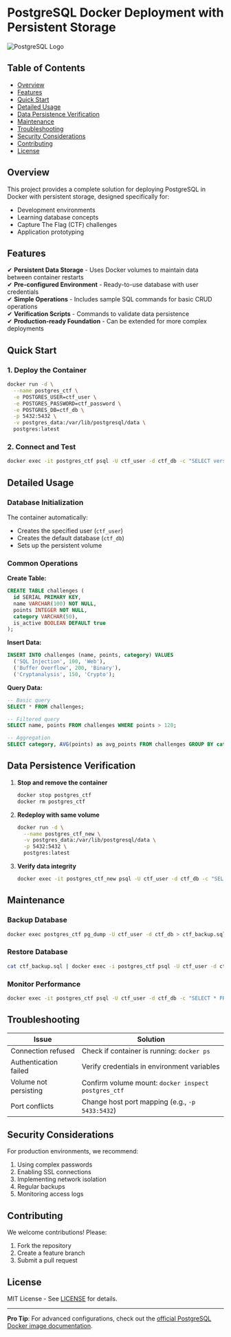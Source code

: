 
# PostgreSQL Docker Deployment with Persistent Storage

![PostgreSQL Logo](https://www.postgresql.org/media/img/about/press/elephant.png)

## Table of Contents
- [Overview](#overview)
- [Features](#features)
- [Quick Start](#quick-start)
- [Detailed Usage](#detailed-usage)
- [Data Persistence Verification](#data-persistence-verification)
- [Maintenance](#maintenance)
- [Troubleshooting](#troubleshooting)
- [Security Considerations](#security-considerations)
- [Contributing](#contributing)
- [License](#license)

## Overview

This project provides a complete solution for deploying PostgreSQL in Docker with persistent storage, designed specifically for:
- Development environments
- Learning database concepts
- Capture The Flag (CTF) challenges
- Application prototyping

## Features

✔ **Persistent Data Storage** - Uses Docker volumes to maintain data between container restarts  
✔ **Pre-configured Environment** - Ready-to-use database with user credentials  
✔ **Simple Operations** - Includes sample SQL commands for basic CRUD operations  
✔ **Verification Scripts** - Commands to validate data persistence  
✔ **Production-ready Foundation** - Can be extended for more complex deployments  

## Quick Start

### 1. Deploy the Container
```bash
docker run -d \
  --name postgres_ctf \
  -e POSTGRES_USER=ctf_user \
  -e POSTGRES_PASSWORD=ctf_password \
  -e POSTGRES_DB=ctf_db \
  -p 5432:5432 \
  -v postgres_data:/var/lib/postgresql/data \
  postgres:latest
```

### 2. Connect and Test
```bash
docker exec -it postgres_ctf psql -U ctf_user -d ctf_db -c "SELECT version();"
```

## Detailed Usage

### Database Initialization
The container automatically:
- Creates the specified user (`ctf_user`)
- Creates the default database (`ctf_db`)
- Sets up the persistent volume

### Common Operations

**Create Table:**
```sql
CREATE TABLE challenges (
  id SERIAL PRIMARY KEY,
  name VARCHAR(100) NOT NULL,
  points INTEGER NOT NULL,
  category VARCHAR(50),
  is_active BOOLEAN DEFAULT true
);
```

**Insert Data:**
```sql
INSERT INTO challenges (name, points, category) VALUES 
  ('SQL Injection', 100, 'Web'),
  ('Buffer Overflow', 200, 'Binary'),
  ('Cryptanalysis', 150, 'Crypto');
```

**Query Data:**
```sql
-- Basic query
SELECT * FROM challenges;

-- Filtered query
SELECT name, points FROM challenges WHERE points > 120;

-- Aggregation
SELECT category, AVG(points) as avg_points FROM challenges GROUP BY category;
```

## Data Persistence Verification

1. **Stop and remove the container**
   ```bash
   docker stop postgres_ctf
   docker rm postgres_ctf
   ```

2. **Redeploy with same volume**
   ```bash
   docker run -d \
     --name postgres_ctf_new \
     -v postgres_data:/var/lib/postgresql/data \
     -p 5432:5432 \
     postgres:latest
   ```

3. **Verify data integrity**
   ```bash
   docker exec -it postgres_ctf_new psql -U ctf_user -d ctf_db -c "SELECT * FROM challenges;"
   ```

## Maintenance

### Backup Database
```bash
docker exec postgres_ctf pg_dump -U ctf_user -d ctf_db > ctf_backup.sql
```

### Restore Database
```bash
cat ctf_backup.sql | docker exec -i postgres_ctf psql -U ctf_user -d ctf_db
```

### Monitor Performance
```bash
docker exec -it postgres_ctf psql -U ctf_user -d ctf_db -c "SELECT * FROM pg_stat_activity;"
```

## Troubleshooting

| Issue | Solution |
|-------|----------|
| Connection refused | Check if container is running: `docker ps` |
| Authentication failed | Verify credentials in environment variables |
| Volume not persisting | Confirm volume mount: `docker inspect postgres_ctf` |
| Port conflicts | Change host port mapping (e.g., `-p 5433:5432`) |

## Security Considerations

For production environments, we recommend:
1. Using complex passwords
2. Enabling SSL connections
3. Implementing network isolation
4. Regular backups
5. Monitoring access logs

## Contributing

We welcome contributions! Please:
1. Fork the repository
2. Create a feature branch
3. Submit a pull request

## License

MIT License - See [LICENSE](LICENSE) for details.

---

**Pro Tip**: For advanced configurations, check out the [official PostgreSQL Docker image documentation](https://hub.docker.com/_/postgres).